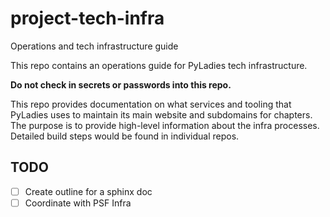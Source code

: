 # project-tech-infra
Operations and tech infrastructure guide

This repo contains an operations guide for PyLadies tech infrastructure.

**Do not check in secrets or passwords into this repo.**

This repo provides documentation on what services and tooling that PyLadies uses
to maintain its main website and subdomains for chapters. The purpose is to provide
high-level information about the infra processes. Detailed build steps
would be found in individual repos.

## TODO
- [ ] Create outline for a sphinx doc
- [ ] Coordinate with PSF Infra 
